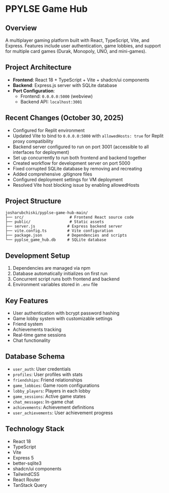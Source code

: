 # PPYLSE Game Hub

## Overview
A multiplayer gaming platform built with React, TypeScript, Vite, and Express. Features include user authentication, game lobbies, and support for multiple card games (Durak, Monopoly, UNO, and mini-games).

## Project Architecture
- **Frontend**: React 18 + TypeScript + Vite + shadcn/ui components
- **Backend**: Express.js server with SQLite database
- **Port Configuration**:
  - Frontend: `0.0.0.0:5000` (webview)
  - Backend API: `localhost:3001`

## Recent Changes (October 30, 2025)
- Configured for Replit environment
- Updated Vite to bind to `0.0.0.0:5000` with `allowedHosts: true` for Replit proxy compatibility
- Backend server configured to run on port 3001 (accessible to all interfaces for deployment)
- Set up concurrently to run both frontend and backend together
- Created workflow for development server on port 5000
- Fixed corrupted SQLite database by removing and recreating
- Added comprehensive .gitignore files
- Configured deployment settings for VM deployment
- Resolved Vite host blocking issue by enabling allowedHosts

## Project Structure
```
josharubchiski/pyplse-game-hub-main/
├── src/                    # Frontend React source code
├── public/                 # Static assets
├── server.js              # Express backend server
├── vite.config.ts         # Vite configuration
├── package.json           # Dependencies and scripts
└── pyplse_game_hub.db     # SQLite database
```

## Development Setup
1. Dependencies are managed via npm
2. Database automatically initializes on first run
3. Concurrent script runs both frontend and backend
4. Environment variables stored in `.env` file

## Key Features
- User authentication with bcrypt password hashing
- Game lobby system with customizable settings
- Friend system
- Achievements tracking
- Real-time game sessions
- Chat functionality

## Database Schema
- `user_auth`: User credentials
- `profiles`: User profiles with stats
- `friendships`: Friend relationships
- `game_lobbies`: Game room configurations
- `lobby_players`: Players in each lobby
- `game_sessions`: Active game states
- `chat_messages`: In-game chat
- `achievements`: Achievement definitions
- `user_achievements`: User achievement progress

## Technology Stack
- React 18
- TypeScript
- Vite
- Express 5
- better-sqlite3
- shadcn/ui components
- TailwindCSS
- React Router
- TanStack Query
